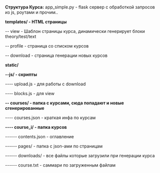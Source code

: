 **Структура Курса:**
app_simple.py - flask сервер с обработкой запросов из js, роутами и прочим..

**templates/ - HTML страницы**

-- view - Шаблон страницы курса, динамически генерирует блоки theory/test/text 

-- profile - страница со списком курсов

-- download - страница генерации новых курсов

**static/**

**--js/ - скрипты**

---- upload.js - для работы с download

---- blocks.js - для view

**-- courses/ - папка с курсами, сюда попадают и новые сгенерированные**

---- courses.json - краткая инфа по курсам

**---- course_i/ - папка курсов**

------ contents.json - оглавление

------ pages/ - папка с json-ами по страницам

------ downloads/ - все файлы которые загрузили при генерации курса

------ course.txt - саммари по загруженным файлам
